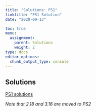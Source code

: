 ```yaml
---
title: "Solutions: PS1"
linktitle: "PS1 Solution"
date: "2020-09-13"

toc: true
menu:
  assignment:
    parent: Solutions
    weight: 2
type: docs
editor_options: 
  chunk_output_type: console
---
```

## Solutions 

[PS1  solutions](../solutions/PS1_Solutions_f20.pdf)

_Note that 2.18 and 3.16 are moved to PS2_


